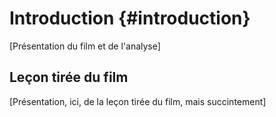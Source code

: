 # Introduction {#introduction}

[Présentation du film et de l'analyse]

## Leçon tirée du film

[Présentation, ici, de la leçon tirée du film, mais succintement]
